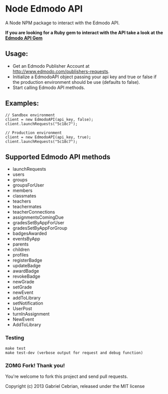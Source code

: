 Node Edmodo API
===========================

A Node NPM package to interact with the Edmodo API.

**If you are looking for a Ruby gem to interact with the API take a look at the [Edmodo API Gem](https://github.com/gabceb/edmodo-api)**

Usage:
-------

- Get an Edmodo Publisher Account at http://www.edmodo.com/publishers-requests.
- Initialize a EdmodoAPI object passing your api key and true or false if the production environment should be use (defaults to false).
- Start calling Edmodo API methods.

Examples:
----------
	// Sandbox environment
	client = new EdmodoAPI(api_key, false);
	client.launchRequests("5c18c7");

	// Production environment
	client = new EdmodoAPI(api_key, true);
	client.launchRequests("5c18c7");

Supported Edmodo API methods
---------

- launchRequests
- users
- groups
- groupsForUser
- members
- classmates
- teachers
- teachermates
- teacherConnections
- assignmentsComingDue
- gradesSetByAppForUser
- gradesSetByAppForGroup
- badgesAwarded
- eventsByApp
- parents
- children
- profiles
- registerBadge
- updateBadge
- awardBadge
- revokeBadge
- newGrade
- setGrade
- newEvent
- addToLibrary
- setNotification
- UserPost
- turnInAssignment
- NewEvent
- AddToLibrary

### Testing

```
make test 
make test-dev (verbose output for request and debug function)
```

### ZOMG Fork! Thank you!

You're welcome to fork this project and send pull requests.

Copyright (c) 2013 Gabriel Cebrian, released under the MIT license
